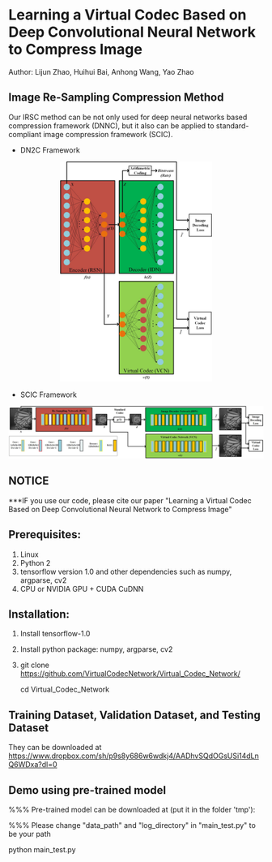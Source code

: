# Learning a Virtual Codec Based on Deep Convolutional Neural Network to Compress Image
Author: Lijun Zhao, Huihui Bai, Anhong Wang, Yao Zhao

## Image Re-Sampling Compression Method
Our IRSC method can be not only used for deep neural networks based compression framework (DNNC), but it also can be applied to standard-compliant image compression framework (SCIC).
- DN2C Framework
<p align='center'>  
  <img src='fig/DN2C.jpg' width='300'/>

- SCIC Framework
<p align='center'>  
  <img src='fig/SCIC.jpg' width='1000'/>



## NOTICE
***IF you use our code, please cite our paper "Learning a Virtual Codec Based on Deep Convolutional Neural Network to Compress Image"

## Prerequisites:
1. Linux
2. Python 2
3. tensorflow version 1.0 and other dependencies such as numpy, argparse, cv2
3. CPU or NVIDIA GPU + CUDA CuDNN


## Installation:
1. Install tensorflow-1.0

2. Install python package: numpy, argparse, cv2

3. git clone https://github.com/VirtualCodecNetwork/Virtual_Codec_Network/    
   
   cd Virtual_Codec_Network 
   
## Training Dataset, Validation Dataset, and Testing Dataset
   They can be downloaded at https://www.dropbox.com/sh/p9s8y686w6wdkj4/AADhvSQdOGsUSi14dLnQ6WDxa?dl=0

## Demo using pre-trained model
   %%% Pre-trained model can be downloaded at (put it in the folder 'tmp'):
   
   %%% Please change "data_path" and "log_directory" in "main_test.py" to be your path
   
   python main_test.py
